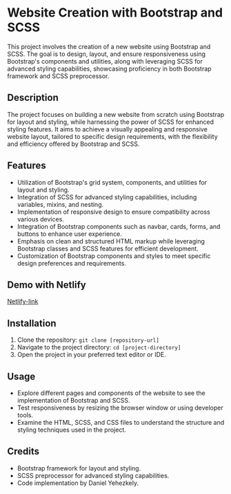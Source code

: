 # Website Creation with Bootstrap and SCSS

This project involves the creation of a new website using Bootstrap and SCSS. The goal is to design, layout, and ensure responsiveness using Bootstrap's components and utilities, along with leveraging SCSS for advanced styling capabilities, showcasing proficiency in both Bootstrap framework and SCSS preprocessor.

## Description

The project focuses on building a new website from scratch using Bootstrap for layout and styling, while harnessing the power of SCSS for enhanced styling features. It aims to achieve a visually appealing and responsive website layout, tailored to specific design requirements, with the flexibility and efficiency offered by Bootstrap and SCSS.

## Features

- Utilization of Bootstrap's grid system, components, and utilities for layout and styling.
- Integration of SCSS for advanced styling capabilities, including variables, mixins, and nesting.
- Implementation of responsive design to ensure compatibility across various devices.
- Integration of Bootstrap components such as navbar, cards, forms, and buttons to enhance user experience.
- Emphasis on clean and structured HTML markup while leveraging Bootstrap classes and SCSS features for efficient development.
- Customization of Bootstrap components and styles to meet specific design preferences and requirements.

## Demo with Netlify

[Netlify-link](https://your-demo-link.netlify.app)

## Installation

1. Clone the repository: `git clone [repository-url]`
2. Navigate to the project directory: `cd [project-directory]`
3. Open the project in your preferred text editor or IDE.

## Usage

- Explore different pages and components of the website to see the implementation of Bootstrap and SCSS.
- Test responsiveness by resizing the browser window or using developer tools.
- Examine the HTML, SCSS, and CSS files to understand the structure and styling techniques used in the project.

## Credits

- Bootstrap framework for layout and styling.
- SCSS preprocessor for advanced styling capabilities.
- Code implementation by Daniel Yehezkely.

